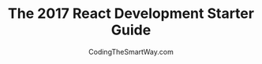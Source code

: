 ---
sections:
  - reactjs
link: 'https://www.youtube.com/watch?v=7ojad6QYuqI'
title: 'The 2017 React Development Starter Guide'
author: CodingTheSmartWay.com
publishedAt: 2017-04-23T00:00:00.000Z
type:
  - video
  - tutorial
topics:
  - get_started
suggestedBy:
  - andreamangano
createdAt: 2018-03-20T22:58:32.817Z
reference: aHR0cHM6Ly93d3cueW91dHViZS5jb20vd2F0Y2g_dj03b2phZDZRWXVxSQ
slug: the-2017-react-development-starter-guide-by-codingthesmartwaycom
---